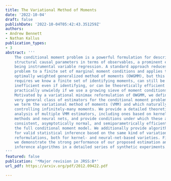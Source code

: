 ```yaml
---
title: The Variational Method of Moments
date: '2022-10-04'
draft: false
publishDate: '2022-10-04T05:42:43.351259Z'
authors:
- Andrew Bennett
- Nathan Kallus
publication_types:
- 3
abstract: '''
    The conditional moment problem is a powerful formulation for describing
    structural causal parameters in terms of observables, a prominent example
    being instrumental variable regression. A standard approach reduces the
    problem to a finite set of marginal moment conditions and applies the
    optimally weighted generalized method of moments (OWGMM), but this
    requires we know a finite set of identifying moments, can still be
    inefficient even if identifying, or can be theoretically efficient but
    practically unwieldy if we use a growing sieve of moment conditions.
    Motivated by a variational minimax reformulation of OWGMM, we define a
    very general class of estimators for the conditional moment problem, which
    we term the variational method of moments (VMM) and which naturally enables
    controlling infinitely-many moments. We provide a detailed theoretical
    analysis of multiple VMM estimators, including ones based on kernel
    methods and neural nets, and provide conditions under which these are
    consistent, asymptotically normal, and semiparametrically efficient in
    the full conditional moment model. We additionally provide algorithms
    for valid statistical inference based on the same kind of variational
    reformulations, both for kernel- and neural-net-based varieties. Finally,
    we demonstrate the strong performance of our proposed estimation and
    inference algorithms in a detailed series of synthetic experiments.
'''
featured: false
publication: '*Major revision in JRSS:B*'
url_pdf: https://arxiv.org/pdf/2012.09422.pdf

---
```

